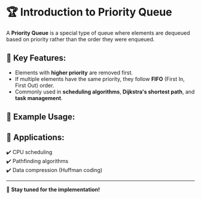 # 🏆 Introduction to Priority Queue

A **Priority Queue** is a special type of queue where elements are dequeued based on priority rather than the order they were enqueued.

## 🔹 Key Features:
- Elements with **higher priority** are removed first.
- If multiple elements have the same priority, they follow **FIFO** (First In, First Out) order.
- Commonly used in **scheduling algorithms**, **Dijkstra's shortest path**, and **task management**.

## 📌 Example Usage:

## 🔧 Applications:
✔️ CPU scheduling  
✔️ Pathfinding algorithms  
✔️ Data compression (Huffman coding)  

---
🚀 **Stay tuned for the implementation!**
